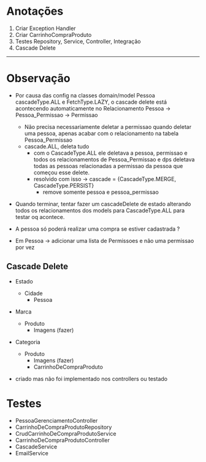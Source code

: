 # Anotações


1. Criar Exception Handler
2. Criar CarrinhoCompraProduto
3. Testes Repository, Service, Controller, Integração 
4. Cascade Delete

-------------------

# Observação

- Por causa das config na classes domain/model Pessoa cascadeType.ALL e FetchType.LAZY, o cascade delete está acontecendo automaticamente no Relacionamento Pessoa -> Pessoa_Permissao -> Permissao
  - Não precisa necessariamente deletar a permissao quando deletar uma pessoa, apenas acabar com o relacionamento na tabela Pessoa_Permissao
  - cascade.ALL, deleta tudo
    - com o CascadeType.ALL ele deletava a pessoa, permissao e todos os relacionamentos de Pessoa_Permissao e dps deletava todas as pessoas relacionadas a permissao da pessoa que começou esse delete.
    - resolvido com isso -> cascade = {CascadeType.MERGE, CascadeType.PERSIST}
      - remove somente pessoa e pessoa_permissao

- Quando terminar, tentar fazer um cascadeDelete de estado alterando todos os relacionamentos dos models para CascadeType.ALL para testar oq acontece.
 
- A pessoa só poderá realizar uma compra se estiver cadastrada ?
- Em Pessoa -> adicionar uma lista de Permissoes e não uma permissao por vez


## Cascade Delete

- Estado
  - Cidade
    - Pessoa

- Marca
  - Produto
    - Imagens (fazer) 

- Categoria
  - Produto
    - Imagens (fazer)
    - CarrinhoDeCompraProduto
    


- criado mas não foi implementado nos controllers ou testado

# Testes

- PessoaGerenciamentoController
- CarrinhoDeCompraProdutoRepository
- CrudCarrinhoDeCompraProdutoService
- CarrinhoDeCompraProdutoController
- CascadeService
- EmailService